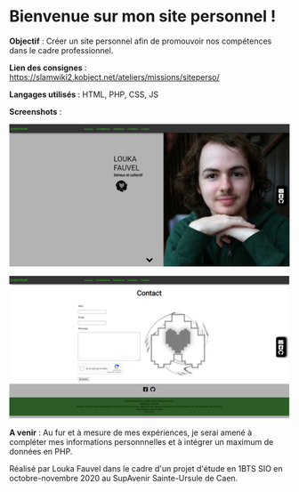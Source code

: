 # Bienvenue sur mon site personnel !

**Objectif** : Créer un site personnel afin de promouvoir nos compétences dans le cadre professionnel.

**Lien des consignes** : https://slamwiki2.kobject.net/ateliers/missions/siteperso/

**Langages utilisés** : HTML, PHP, CSS, JS

**Screenshots** :

![Capture_Home_page](image/Capture_Home_page.PNG)

![Capture_Contact](image/Capture_Contact.PNG)

**A venir** : Au fur et à mesure de mes expériences, je serai amené à compléter mes informations personnnelles et à intégrer un maximum de données en PHP.

Réalisé par Louka Fauvel dans le cadre d'un projet d'étude en 1BTS SIO en octobre-novembre 2020 au SupAvenir Sainte-Ursule de Caen.
